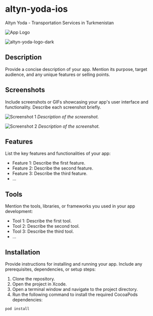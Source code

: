 # altyn-yoda-ios

Altyn Yoda - Transportation Services in Turkmenistan

![App Logo](screenshots/app_logo.png)

![altyn-yoda-logo-dark](https://github.com/azizbibitov/altyn-yoda-ios/assets/98221949/bbcb67e4-6d23-4c7e-a870-3baeec835b2f)


## Description

Provide a concise description of your app. Mention its purpose, target audience, and any unique features or selling points.

## Screenshots

Include screenshots or GIFs showcasing your app's user interface and functionality. Describe each screenshot briefly.

![Screenshot 1](screenshots/screenshot1.png)
*Description of the screenshot.*

![Screenshot 2](screenshots/screenshot2.png)
*Description of the screenshot.*

## Features

List the key features and functionalities of your app:

- Feature 1: Describe the first feature.
- Feature 2: Describe the second feature.
- Feature 3: Describe the third feature.
- ...

## Tools

Mention the tools, libraries, or frameworks you used in your app development:

- Tool 1: Describe the first tool.
- Tool 2: Describe the second tool.
- Tool 3: Describe the third tool.
- ...

## Installation

Provide instructions for installing and running your app. Include any prerequisites, dependencies, or setup steps:

1. Clone the repository.
2. Open the project in Xcode.
3. Open a terminal window and navigate to the project directory.
4. Run the following command to install the required CocoaPods dependencies:

```bash
pod install
